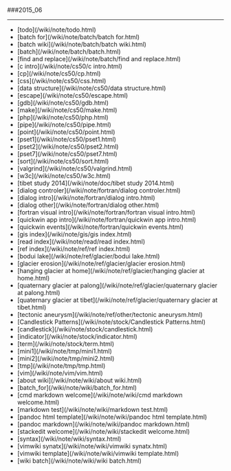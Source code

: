 ###2015_06

------

<div id=archive_update_date>
<ul>
<li>[todo](/wiki/note/todo.html)</li> 
<li>[batch for](/wiki/note/batch/batch for.html)</li> 
<li>[batch wiki](/wiki/note/batch/batch wiki.html)</li> 
<li>[batch](/wiki/note/batch/batch.html)</li> 
<li>[find and replace](/wiki/note/batch/find and replace.html)</li> 
<li>[c intro](/wiki/note/cs50/c intro.html)</li> 
<li>[cp](/wiki/note/cs50/cp.html)</li> 
<li>[css](/wiki/note/cs50/css.html)</li> 
<li>[data structure](/wiki/note/cs50/data structure.html)</li> 
<li>[escape](/wiki/note/cs50/escape.html)</li> 
<li>[gdb](/wiki/note/cs50/gdb.html)</li> 
<li>[make](/wiki/note/cs50/make.html)</li> 
<li>[php](/wiki/note/cs50/php.html)</li> 
<li>[pipe](/wiki/note/cs50/pipe.html)</li> 
<li>[point](/wiki/note/cs50/point.html)</li> 
<li>[pset1](/wiki/note/cs50/pset1.html)</li> 
<li>[pset2](/wiki/note/cs50/pset2.html)</li> 
<li>[pset7](/wiki/note/cs50/pset7.html)</li> 
<li>[sort](/wiki/note/cs50/sort.html)</li> 
<li>[valgrind](/wiki/note/cs50/valgrind.html)</li> 
<li>[w3c](/wiki/note/cs50/w3c.html)</li> 
<li>[tibet study 2014](/wiki/note/doc/tibet study 2014.html)</li> 
<li>[dialog controler](/wiki/note/fortran/dialog controler.html)</li> 
<li>[dialog intro](/wiki/note/fortran/dialog intro.html)</li> 
<li>[dialog other](/wiki/note/fortran/dialog other.html)</li> 
<li>[fortran visual intro](/wiki/note/fortran/fortran visual intro.html)</li> 
<li>[quickwin app intro](/wiki/note/fortran/quickwin app intro.html)</li> 
<li>[quickwin events](/wiki/note/fortran/quickwin events.html)</li> 
<li>[gis index](/wiki/note/gis/gis index.html)</li> 
<li>[read index](/wiki/note/read/read index.html)</li> 
<li>[ref index](/wiki/note/ref/ref index.html)</li> 
<li>[bodui lake](/wiki/note/ref/glacier/bodui lake.html)</li> 
<li>[glacier erosion](/wiki/note/ref/glacier/glacier erosion.html)</li> 
<li>[hanging glacier at home](/wiki/note/ref/glacier/hanging glacier at home.html)</li> 
<li>[quaternary glacier at palong](/wiki/note/ref/glacier/quaternary glacier at palong.html)</li> 
<li>[quaternary glacier at tibet](/wiki/note/ref/glacier/quaternary glacier at tibet.html)</li> 
<li>[tectonic aneurysm](/wiki/note/ref/other/tectonic aneurysm.html)</li> 
<li>[Candlestick Patterns](/wiki/note/stock/Candlestick Patterns.html)</li> 
<li>[candlestick](/wiki/note/stock/candlestick.html)</li> 
<li>[indicator](/wiki/note/stock/indicator.html)</li> 
<li>[term](/wiki/note/stock/term.html)</li> 
<li>[mini1](/wiki/note/tmp/mini1.html)</li> 
<li>[mini2](/wiki/note/tmp/mini2.html)</li> 
<li>[tmp](/wiki/note/tmp/tmp.html)</li> 
<li>[vim](/wiki/note/vim/vim.html)</li> 
<li>[about wiki](/wiki/note/wiki/about wiki.html)</li> 
<li>[batch_for](/wiki/note/wiki/batch_for.html)</li> 
<li>[cmd markdown welcome](/wiki/note/wiki/cmd markdown welcome.html)</li> 
<li>[markdown test](/wiki/note/wiki/markdown test.html)</li> 
<li>[pandoc html template](/wiki/note/wiki/pandoc html template.html)</li> 
<li>[pandoc markdown](/wiki/note/wiki/pandoc markdown.html)</li> 
<li>[stackedit welcome](/wiki/note/wiki/stackedit welcome.html)</li> 
<li>[syntax](/wiki/note/wiki/syntax.html)</li> 
<li>[vimwiki synatx](/wiki/note/wiki/vimwiki synatx.html)</li> 
<li>[vimwiki template](/wiki/note/wiki/vimwiki template.html)</li> 
<li>[wiki batch](/wiki/note/wiki/wiki batch.html)</li> 
</ul>
</div>
